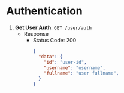 # Authentication

1. **Get User Auth**: ```GET /user/auth```
    - Response
      - Status Code: 200
        ```json
        {
          "data": {
            "id": "user-id",
            "username": "username",
            "fullname": "user fullname",
          }
        }
        ```